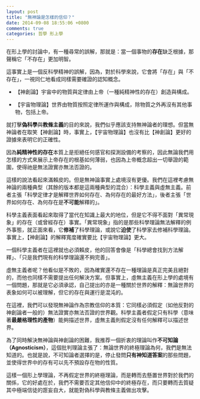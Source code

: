 ```yaml
---
layout: post
title: "無神論是怎樣的信仰？"
date: 2014-09-08 18:55:06 +0800
comments: true
categories: 哲學 形上學
---
```


在形上學的討論中，有一種尋常的誤解，那就是：當一個事物的**存在**缺乏根據，那聲稱它「不存在」更加明智。

這事實上是一個反科學精神的誤解，因為，對於科學來說，它會將「存在」與「不存在」，一視同仁地看成同樣需要確證的認知概念。

<!--more-->

* 【神創論】宇宙中的物質與定律由上帝（一種純精神性的存在）創造與構成。

* 【宇宙物理論】世界由物質按照定律所運作與構成，除物質之外再沒有其他事物，包括上帝。

就打擊**偽科學**與**教條主義**的目的來說，我們似乎應該支持無神論者的理想。但當無神論者在取笑【神創論】時，事實上，【宇宙物理論】也沒有比【神創論】更好的證據來表明它的正確性。

因為**純精神性的存在**本質上是拒絕任何感官和探測設備的考察的，因此無論我們用怎樣的方式來展示上帝存在的根基如何薄弱，也因為上帝概念超出一切舉證的範圍，使得祂是無法證實亦無法否證的。

這樣的說法看起來滿賴皮的。但是無神論事實上處境沒有更優。我們在這裡考慮無神論的兩種典型（其餘的版本都是這兩種典型的混合）：科學主義與虛無主義。前者主張「科學定律才是解釋世界如何存在、為何存在的最好方法」，後者主張「世界如何存在、為何存在是**不可能**解釋的」。

科學主義表面看起來取得了當代在知識上最大的地位，但是它不得不面對「異常現象」的存在（或曾經存在）事實。「異常現象」指的是那些科學理論無法解釋的例外事態，就正面來看，它**修補**了科學理論，或說它**迫使**了科學家去修補科學理論。事實上，【神創論】的解釋寬度確實要比【宇宙物理論】更大。

一個科學主義者在這裡就也必須賴皮，他的回答會像是「科學總會找到方法解釋」、「只是我們現有的科學理論還不夠完善」。

虛無主義者呢？他看似是不敗的，因為確實還不存在一種理論是真正完美且絕對的，而他也同樣不需要提出任何解決方案。但事實上，虛無主義在形上學的處境有一個問題，那就是它必須承認，自己提出的亦是一種關於世界的解釋：無論世界的表象如何可以被理解，但它的存在與運行是混沌的。

在這裡，我們可以發現無神論作為宗教信仰的本質：它同樣必須假定（如他反對的神創論者一般的）無法證實亦無法否證的世界觀。科學主義者假定只有科學（意味著**最嚴格理性的產物**）能夠描述世界，虛無主義則假定沒有任何解釋可以描述世界。

為了同時解決無神論與神創論的困難，我推荐一個折衷的理論叫作**不可知論（Agnosticism）**，這個批判理論主張了：無論世界的終極理論為何，我們是無法知道的。也就是說，不可知論者選擇的是，停止發問**只有神知道答案**的那些問題，並使得世界中的存有可以先不預設存在物的性質。

這樣一個形上學理論，不再假定世界的終極理論，而是轉而去懸置世界對於我們的關係，它的好處在於，我們不需要否定其他信仰中的終極存在，而只要轉而去質疑其中極端信徒的誑妄自大，就能對偽科學與教條主義做出攻擊。
